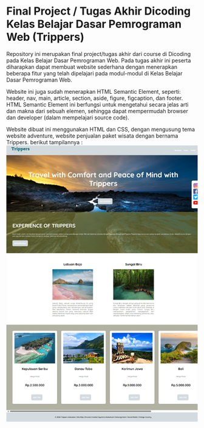  # Final Project / Tugas Akhir Dicoding Kelas Belajar Dasar Pemrograman Web (Trippers)
 
Repository ini merupakan final project/tugas akhir dari course di Dicoding pada Kelas Belajar Dasar Pemrograman Web. Pada tugas akhir ini peserta diharapkan dapat membuat website sederhana dengan menerapkan beberapa fitur yang telah dipelajari pada modul-modul di Kelas Belajar Dasar Pemrograman Web.

Website ini juga sudah menerapkan HTML Semantic Element, seperti: header, nav, main, article, section, aside, figure, figcaption, dan footer. HTML Semantic Element ini berfungsi untuk mengetahui secara jelas arti dan makna dari sebuah elemen, sehingga dapat mempermudah browser dan developer (dalam mempelajari source code).

Website dibuat ini menggunakan HTML dan CSS, dengan mengusung tema website adventure, website penjualan paket wisata dengan bernama Trippers. berikut tampilannya :
![Tampilan Website](https://github.com/daffaverse/Trippers-Website/blob/main/assets/images/screenshoot.jpeg)
